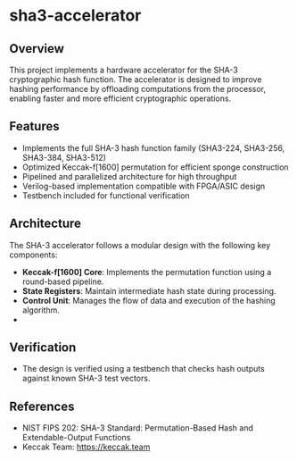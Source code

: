 # sha3-accelerator
## Overview
This project implements a hardware accelerator for the SHA-3 cryptographic hash function. The accelerator is designed to improve hashing performance by offloading computations from the processor, enabling faster and more efficient cryptographic operations.

## Features
- Implements the full SHA-3 hash function family (SHA3-224, SHA3-256, SHA3-384, SHA3-512)
- Optimized Keccak-f[1600] permutation for efficient sponge construction
- Pipelined and parallelized architecture for high throughput
- Verilog-based implementation compatible with FPGA/ASIC design
- Testbench included for functional verification

## Architecture
The SHA-3 accelerator follows a modular design with the following key components:
- **Keccak-f[1600] Core**: Implements the permutation function using a round-based pipeline.
- **State Registers**: Maintain intermediate hash state during processing.
- **Control Unit**: Manages the flow of data and execution of the hashing algorithm.
- 
## Verification
- The design is verified using a testbench that checks hash outputs against known SHA-3 test vectors.

## References
- NIST FIPS 202: SHA-3 Standard: Permutation-Based Hash and Extendable-Output Functions
- Keccak Team: https://keccak.team

